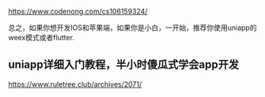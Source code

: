 https://www.codenong.com/cs106159324/

总之，如果你想开发IOS和苹果端，如果你是小白，一开始，推荐你使用uniapp的weex模式或者flutter.





## uniapp详细入门教程，半小时傻瓜式学会app开发

https://www.ruletree.club/archives/2071/